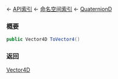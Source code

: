 ← [API索引](Api-Index) ← [命名空间索引](Namespace-Index) ← [QuaternionD](VRageMath.QuaternionD)

### 概要

```csharp
public Vector4D ToVector4()
```

### 返回

[Vector4D](VRageMath.Vector4D)

